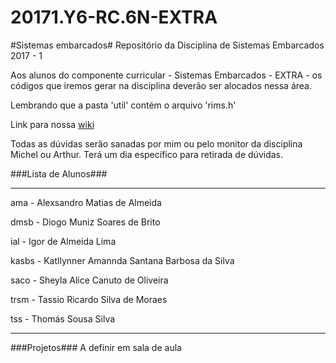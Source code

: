 # 20171.Y6-RC.6N-EXTRA #
#Sistemas embarcados#
Repositório da Disciplina de Sistemas Embarcados 2017 - 1

Aos alunos do componente curricular - Sistemas Embarcados - EXTRA - os códigos que iremos gerar na disciplina deverão ser alocados nessa área.

Lembrando que a pasta 'util' contém o arquivo 'rims.h'

Link para nossa [wiki](http://)

Todas as dúvidas serão sanadas por mim ou pelo monitor da disciplina Michel ou Arthur. Terá um dia específico para retirada de dúvidas.

###Lista de Alunos###
***
ama - Alexsandro Matias de Almeida

dmsb - Diogo Muniz Soares de Brito 

ial - Igor de Almeida Lima
								 
kasbs -	Katllynner Amannda Santana Barbosa da Silva
								 
saco - Sheyla Alice Canuto de Oliveira
								 
trsm - Tassio Ricardo Silva de Moraes
								 
tss - Thomás Sousa Silva

***

###Projetos###
A definir em sala de aula

